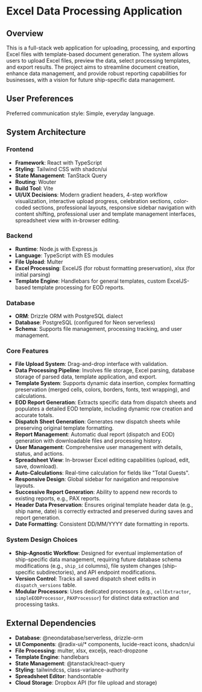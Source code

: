 # Excel Data Processing Application

## Overview

This is a full-stack web application for uploading, processing, and exporting Excel files with template-based document generation. The system allows users to upload Excel files, preview the data, select processing templates, and export results. The project aims to streamline document creation, enhance data management, and provide robust reporting capabilities for businesses, with a vision for future ship-specific data management.

## User Preferences

Preferred communication style: Simple, everyday language.

## System Architecture

### Frontend
- **Framework**: React with TypeScript
- **Styling**: Tailwind CSS with shadcn/ui
- **State Management**: TanStack Query
- **Routing**: Wouter
- **Build Tool**: Vite
- **UI/UX Decisions**: Modern gradient headers, 4-step workflow visualization, interactive upload progress, celebration sections, color-coded sections, professional layouts, responsive sidebar navigation with content shifting, professional user and template management interfaces, spreadsheet view with in-browser editing.

### Backend
- **Runtime**: Node.js with Express.js
- **Language**: TypeScript with ES modules
- **File Upload**: Multer
- **Excel Processing**: ExcelJS (for robust formatting preservation), xlsx (for initial parsing)
- **Template Engine**: Handlebars for general templates, custom ExcelJS-based template processing for EOD reports.

### Database
- **ORM**: Drizzle ORM with PostgreSQL dialect
- **Database**: PostgreSQL (configured for Neon serverless)
- **Schema**: Supports file management, processing tracking, and user management.

### Core Features
- **File Upload System**: Drag-and-drop interface with validation.
- **Data Processing Pipeline**: Involves file storage, Excel parsing, database storage of parsed data, template application, and export.
- **Template System**: Supports dynamic data insertion, complex formatting preservation (merged cells, colors, borders, fonts, text wrapping), and calculations.
- **EOD Report Generation**: Extracts specific data from dispatch sheets and populates a detailed EOD template, including dynamic row creation and accurate totals.
- **Dispatch Sheet Generation**: Generates new dispatch sheets while preserving original template formatting.
- **Report Management**: Automatic dual report (dispatch and EOD) generation with downloadable files and processing history.
- **User Management**: Comprehensive user management with details, status, and actions.
- **Spreadsheet View**: In-browser Excel editing capabilities (upload, edit, save, download).
- **Auto-Calculations**: Real-time calculation for fields like "Total Guests".
- **Responsive Design**: Global sidebar for navigation and responsive layouts.
- **Successive Report Generation**: Ability to append new records to existing reports, e.g., PAX reports.
- **Header Data Preservation**: Ensures original template header data (e.g., ship name, date) is correctly extracted and preserved during saves and report generation.
- **Date Formatting**: Consistent DD/MM/YYYY date formatting in reports.

### System Design Choices
- **Ship-Agnostic Workflow**: Designed for eventual implementation of ship-specific data management, requiring future database schema modifications (e.g., `ship_id` columns), file system changes (ship-specific subdirectories), and API endpoint modifications.
- **Version Control**: Tracks all saved dispatch sheet edits in `dispatch_versions` table.
- **Modular Processors**: Uses dedicated processors (e.g., `cellExtractor`, `simpleEODProcessor`, `PAXProcessor`) for distinct data extraction and processing tasks.

## External Dependencies

- **Database**: @neondatabase/serverless, drizzle-orm
- **UI Components**: @radix-ui/* components, lucide-react icons, shadcn/ui
- **File Processing**: multer, xlsx, exceljs, react-dropzone
- **Template Engine**: handlebars
- **State Management**: @tanstack/react-query
- **Styling**: tailwindcss, class-variance-authority
- **Spreadsheet Editor**: handsontable
- **Cloud Storage**: Dropbox API (for file upload and storage)
